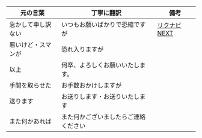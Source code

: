 | 元の言葉 | 丁寧に翻訳 | 備考 | 
| --- | --- | --- |
| 急かして申し訳ない | いつもお願いばかりで恐縮ですが | [リクナビNEXT](https://next.rikunabi.com/journal/20150910/) |
| 悪いけど・スマンが | 恐れ入りますが | |
| 以上 | 何卒、よろしくお願いいたします。| |
| 手間を取らせた |  お手数おかけしますが | |
| 送ります |  お送りします・お送りいたします | |
| また何かあれば | また何かございましたらご連絡ください | |
